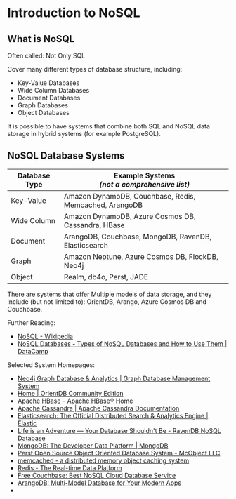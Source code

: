 # Introduction to NoSQL

## What is NoSQL

Often called: Not Only SQL

Cover many different types of database structure, including:

- Key-Value Databases
- Wide Column Databases
- Document Databases
- Graph Databases
- Object Databases
 
It is possible to have systems that combine both SQL and NoSQL data storage in hybrid systems (for example PostgreSQL).

## NoSQL Database Systems

| Database Type | Example Systems <br>*(not a comprehensive list)*       |
| ------------- | ------------------------------------------------------ |
| Key-Value     | Amazon DynamoDB, Couchbase, Redis, Memcached, ArangoDB |
| Wide Column   | Amazon DynamoDB, Azure Cosmos DB, Cassandra, HBase     |
| Document      | ArangoDB, Couchbase, MongoDB, RavenDB, Elasticsearch   |
| Graph         | Amazon Neptune, Azure Cosmos DB, FlockDB, Neo4j        |
| Object        | Realm, db4o, Perst, JADE                               |
There are systems that offer Multiple models of data storage, and they include (but not limited to): OrientDB, Arango, Azure Cosmos DB and Couchbase.


Further Reading:
- [NoSQL - Wikipedia](https://en.wikipedia.org/wiki/NoSQL)
- [NoSQL Databases - Types of NoSQL Databases and How to Use Them | DataCamp](https://www.datacamp.com/blog/nosql-databases-what-every-data-scientist-needs-to-know)

Selected System Homepages:
- [Neo4j Graph Database & Analytics | Graph Database Management System](https://neo4j.com/)
- [Home | OrientDB Community Edition](https://orientdb.org/)
- [Apache HBase – Apache HBase® Home](https://hbase.apache.org/)
- [Apache Cassandra | Apache Cassandra Documentation](https://cassandra.apache.org/_/index.html)
- [Elasticsearch: The Official Distributed Search & Analytics Engine | Elastic](https://www.elastic.co/elasticsearch)
- [Life is an Adventure — Your Database Shouldn't Be - RavenDB NoSQL Database](https://ravendb.net/)
- [MongoDB: The Developer Data Platform | MongoDB](https://www.mongodb.com/)
- [Perst Open Source Object Oriented Database System - McObject LLC](https://www.mcobject.com/perst/)
- [memcached - a distributed memory object caching system](https://memcached.org/)
- [Redis - The Real-time Data Platform](https://redis.io/)
- [Free Couchbase: Best NoSQL Cloud Database Service](https://www.couchbase.com/)
- [ArangoDB: Multi-Model Database for Your Modern Apps](https://arangodb.com/)
- 



